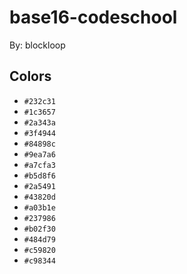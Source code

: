 # base16-codeschool

By: blockloop

## Colors

* `#232c31`
* `#1c3657`
* `#2a343a`
* `#3f4944`
* `#84898c`
* `#9ea7a6`
* `#a7cfa3`
* `#b5d8f6`
* `#2a5491`
* `#43820d`
* `#a03b1e`
* `#237986`
* `#b02f30`
* `#484d79`
* `#c59820`
* `#c98344`
